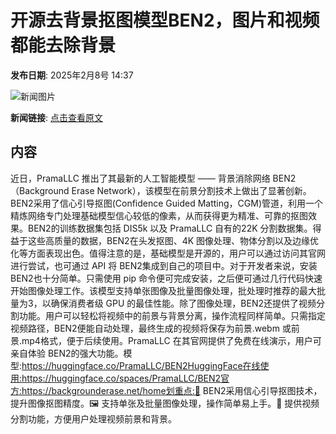 # 开源去背景抠图模型BEN2，图片和视频都能去除背景

**发布日期**: 2025年2月8号 14:37

![新闻图片](https://pic.chinaz.com/thumb/2025/0208/25020802374463587812.jpg)

**新闻链接**: [点击查看原文](https://www.aibase.com/zh/news/15177)

## 内容

近日，PramaLLC 推出了其最新的人工智能模型 —— 背景消除网络 BEN2（Background Erase Network），该模型在前景分割技术上做出了显著创新。BEN2采用了信心引导抠图(Confidence Guided Matting，CGM)管道，利用一个精炼网络专门处理基础模型信心较低的像素，从而获得更为精准、可靠的抠图效果。BEN2的训练数据集包括 DIS5k 以及 PramaLLC 自有的22K 分割数据集。得益于这些高质量的数据，BEN2在头发抠图、4K 图像处理、物体分割以及边缘优化等方面表现出色。值得注意的是，基础模型是开源的，用户可以通过访问其官网进行尝试，也可通过 API 将 BEN2集成到自己的项目中。对于开发者来说，安装 BEN2也十分简单。只需使用 pip 命令便可完成安装，之后便可通过几行代码快速开始图像处理工作。该模型支持单张图像及批量图像处理，批处理时推荐的最大批量为3，以确保消费者级 GPU 的最佳性能。除了图像处理，BEN2还提供了视频分割功能。用户可以轻松将视频中的前景与背景分离，操作流程同样简单。只需指定视频路径，BEN2便能自动处理，最终生成的视频将保存为前景.webm 或前景.mp4格式，便于后续使用。PramaLLC 在其官网提供了免费在线演示，用户可亲自体验 BEN2的强大功能。模型:https://huggingface.co/PramaLLC/BEN2HuggingFace在线使用:https://huggingface.co/spaces/PramaLLC/BEN2官方:https://backgrounderase.net/home划重点:🌟 BEN2采用信心引导抠图技术，提升图像抠图精度。🖼️ 支持单张及批量图像处理，操作简单易上手。🎥 提供视频分割功能，方便用户处理视频前景和背景。
